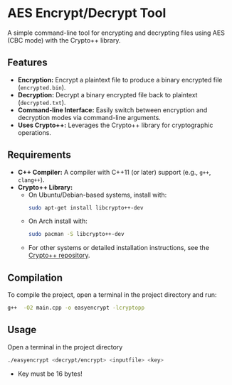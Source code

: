 # AES Encrypt/Decrypt Tool

A simple command-line tool for encrypting and decrypting files using AES (CBC mode) with the Crypto++ library. 

## Features

- **Encryption:** Encrypt a plaintext file to produce a binary encrypted file (`encrypted.bin`).
- **Decryption:** Decrypt a binary encrypted file back to plaintext (`decrypted.txt`).
- **Command-line Interface:** Easily switch between encryption and decryption modes via command-line arguments.
- **Uses Crypto++:** Leverages the Crypto++ library for cryptographic operations.

## Requirements

- **C++ Compiler:** A compiler with C++11 (or later) support (e.g., `g++`, `clang++`).
- **Crypto++ Library:**  
  - On Ubuntu/Debian-based systems, install with:
    ```bash
    sudo apt-get install libcrypto++-dev
    ```
  - On Arch install with:
    ```bash
    sudo pacman -S libcrypto++-dev
    ```
  - For other systems or detailed installation instructions, see the [Crypto++ repository](https://github.com/weidai11/cryptopp).

## Compilation

To compile the project, open a terminal in the project directory and run:

```bash
g++  -O2 main.cpp -o easyencrypt -lcryptopp
```

## Usage
Open a terminal in the project directory
```bash
./easyencrypt <decrypt/encrypt> <inputfile> <key>
```
- Key must be 16 bytes!
